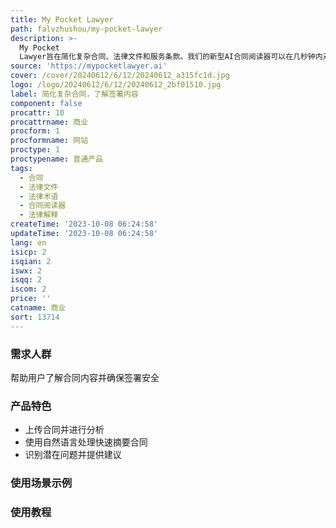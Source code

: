 ```yaml
---
title: My Pocket Lawyer
path: falvzhushou/my-pocket-lawyer
description: >-
  My Pocket
  Lawyer旨在简化复杂合同、法律文件和服务条款。我们的新型AI合同阅读器可以在几秒钟内对法律文件进行摘要、分析和解释。快速上传并分析合同，让您安心签署。
source: 'https://mypocketlawyer.ai'
cover: /cover/20240612/6/12/20240612_a315fc1d.jpg
logo: /logo/20240612/6/12/20240612_2bf01510.jpg
label: 简化复杂合同，了解签署内容
component: false
procattr: 10
procattrname: 商业
procform: 1
procformname: 网站
proctype: 1
proctypename: 普通产品
tags:
  - 合同
  - 法律文件
  - 法律术语
  - 合同阅读器
  - 法律解释
createTime: '2023-10-08 06:24:58'
updateTime: '2023-10-08 06:24:58'
lang: en
isicp: 2
isqian: 2
iswx: 2
isqq: 2
iscom: 2
price: ''
catname: 商业
sort: 13714
---
```




### 需求人群
帮助用户了解合同内容并确保签署安全

### 产品特色
- 上传合同并进行分析
- 使用自然语言处理快速摘要合同
- 识别潜在问题并提供建议

### 使用场景示例


### 使用教程


  
